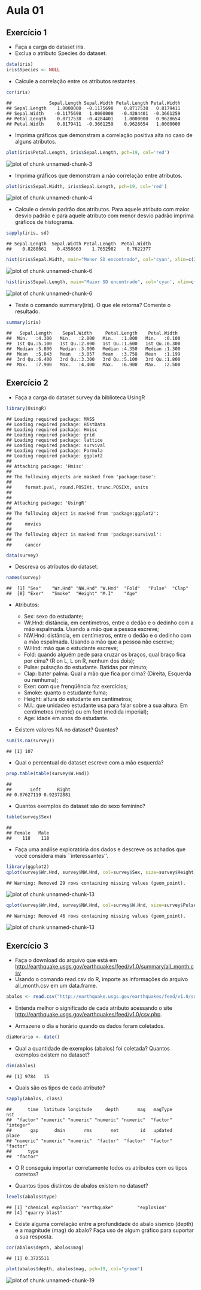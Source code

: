 Aula 01
========================================================

Exercício 1
-----------

* Faça a carga do dataset iris.
* Exclua o atributo Species do dataset.


```r
data(iris)
iris$Species <- NULL
```

* Calcule a correlação entre os atributos restantes.


```r
cor(iris)
```

```
##              Sepal.Length Sepal.Width Petal.Length Petal.Width
## Sepal.Length    1.0000000  -0.1175698    0.8717538   0.8179411
## Sepal.Width    -0.1175698   1.0000000   -0.4284401  -0.3661259
## Petal.Length    0.8717538  -0.4284401    1.0000000   0.9628654
## Petal.Width     0.8179411  -0.3661259    0.9628654   1.0000000
```

* Imprima gráficos que demonstram a correlação positiva alta no caso de alguns atributos.


```r
plot(iris$Petal.Length, iris$Sepal.Length, pch=19, col='red')
```

![plot of chunk unnamed-chunk-3](figure/unnamed-chunk-3-1.png) 

* Imprima gráficos que demonstram a não correlação entre atributos.


```r
plot(iris$Sepal.Width, iris$Sepal.Length, pch=19, col='red')
```

![plot of chunk unnamed-chunk-4](figure/unnamed-chunk-4-1.png) 

* Calcule o desvio padrão dos atributos. Para aquele atributo com maior desvio padrão e para aquele atributo com menor desvio padrão imprima gráficos de histograma.


```r
sapply(iris, sd)
```

```
## Sepal.Length  Sepal.Width Petal.Length  Petal.Width 
##    0.8280661    0.4358663    1.7652982    0.7622377
```
  

```r
hist(iris$Sepal.Width, main="Menor SD encontrado", col='cyan', xlim=c(2,8))
```

![plot of chunk unnamed-chunk-6](figure/unnamed-chunk-6-1.png) 

```r
hist(iris$Sepal.Length, main="Maior SD encontrado", col='cyan', xlim=c(2,8))
```

![plot of chunk unnamed-chunk-6](figure/unnamed-chunk-6-2.png) 

* Teste o comando summary(iris). O que ele retorna? Comente o resultado.


```r
summary(iris)
```

```
##   Sepal.Length    Sepal.Width     Petal.Length    Petal.Width   
##  Min.   :4.300   Min.   :2.000   Min.   :1.000   Min.   :0.100  
##  1st Qu.:5.100   1st Qu.:2.800   1st Qu.:1.600   1st Qu.:0.300  
##  Median :5.800   Median :3.000   Median :4.350   Median :1.300  
##  Mean   :5.843   Mean   :3.057   Mean   :3.758   Mean   :1.199  
##  3rd Qu.:6.400   3rd Qu.:3.300   3rd Qu.:5.100   3rd Qu.:1.800  
##  Max.   :7.900   Max.   :4.400   Max.   :6.900   Max.   :2.500
```

Exercício 2
-----------

* Faça a carga do dataset survey da biblioteca UsingR


```r
library(UsingR)
```

```
## Loading required package: MASS
## Loading required package: HistData
## Loading required package: Hmisc
## Loading required package: grid
## Loading required package: lattice
## Loading required package: survival
## Loading required package: Formula
## Loading required package: ggplot2
## 
## Attaching package: 'Hmisc'
## 
## The following objects are masked from 'package:base':
## 
##     format.pval, round.POSIXt, trunc.POSIXt, units
## 
## 
## Attaching package: 'UsingR'
## 
## The following object is masked from 'package:ggplot2':
## 
##     movies
## 
## The following object is masked from 'package:survival':
## 
##     cancer
```

```r
data(survey)
```

* Descreva os atributos do dataset.


```r
names(survey)
```

```
##  [1] "Sex"    "Wr.Hnd" "NW.Hnd" "W.Hnd"  "Fold"   "Pulse"  "Clap"  
##  [8] "Exer"   "Smoke"  "Height" "M.I"    "Age"
```

* Atributos:
  * Sex: sexo do estudante;
  * Wr.Hnd: distância, em centímetros, entre o dedão e o dedinho com a mão espalmada. Usando a mão que a pessoa escreve;
  * NW.Hnd: distãncia, em centímetros, entre o dedão e o dedinho com a mão espalmada. Usando a mão que a pessoa não escreve;
  * W.Hnd: mão que o estudante escreve;
  * Fold: quando alguém pede para cruzar os braços, qual braço fica por cima? (R on L, L on R, nenhum dos dois);
  * Pulse: pulsação do estudante. Batidas por minuto;
  * Clap: bater palma. Qual a mão que fica por cima? (Direita, Esquerda ou nenhuma);
  * Exer: com que frenqüência faz exercícios;
  * Smoke: quanto o estudante fuma;
  * Height: altura do estudante em centímetros;
  * M.I.: que unidadeo estudante usa para falar sobre a sua altura. Em centímetros (metric) ou em feet (medida imperial);
  * Age: idade em anos do estudante.

* Existem valores NA no dataset? Quantos?


```r
sum(is.na(survey))
```

```
## [1] 107
```

* Qual o percentual do dataset escreve com a mão esquerda?


```r
prop.table(table(survey$W.Hnd))
```

```
## 
##       Left      Right 
## 0.07627119 0.92372881
```

* Quantos exemplos do dataset são do sexo feminino?


```r
table(survey$Sex)
```

```
## 
## Female   Male 
##    118    118
```

* Faça uma análise exploratória dos dados e descreve os achados
  que você considera mais ``interessantes''.


```r
library(ggplot2)
qplot(survey$Wr.Hnd, survey$NW.Hnd, col=survey$Sex, size=survey$Height)
```

```
## Warning: Removed 29 rows containing missing values (geom_point).
```

![plot of chunk unnamed-chunk-13](figure/unnamed-chunk-13-1.png) 

```r
qplot(survey$Wr.Hnd, survey$NW.Hnd, col=survey$W.Hnd, size=survey$Pulse)
```

```
## Warning: Removed 46 rows containing missing values (geom_point).
```

![plot of chunk unnamed-chunk-13](figure/unnamed-chunk-13-2.png) 


Exercício 3
-----------

* Faça o download do arquivo que está em http://earthquake.usgs.gov/earthquakes/feed/v1.0/summary/all_month.csv
* Usando o comando read.csv do R, importe as informações do arquivo all\_month.csv em um data.frame.


```r
abalos <- read.csv("http://earthquake.usgs.gov/earthquakes/feed/v1.0/summary/all_month.csv")
```

* Entenda melhor o significado de cada atributo acessando o site http://earthquake.usgs.gov/earthquakes/feed/v1.0/csv.php.

* Armazene o dia e horário quando os dados foram coletados.


```r
diaHorario <- date()
```

* Qual a quantidade de exemplos (abalos) foi coletada? Quantos exemplos existem no dataset?


```r
dim(abalos)
```

```
## [1] 9784   15
```
 
* Quais são os tipos de cada atributo?


```r
sapply(abalos, class)
```

```
##      time  latitude longitude     depth       mag   magType       nst 
##  "factor" "numeric" "numeric" "numeric" "numeric"  "factor" "integer" 
##       gap      dmin       rms       net        id   updated     place 
## "numeric" "numeric" "numeric"  "factor"  "factor"  "factor"  "factor" 
##      type 
##  "factor"
```

* O R conseguiu importar corretamente todos os atributos com os tipos corretos?

* Quantos tipos distintos de abalos existem no dataset?


```r
levels(abalos$type)
```

```
## [1] "chemical explosion" "earthquake"         "explosion"         
## [4] "quarry blast"
```

* Existe alguma correlação entre a profundidade do abalo sísmico (depth) e a magnitude (mag) do abalo? Faça uso de algum gráfico para suportar a sua resposta.


```r
cor(abalos$depth, abalos$mag)
```

```
## [1] 0.3725511
```

```r
plot(abalos$depth, abalos$mag, pch=19, col="green")
```

![plot of chunk unnamed-chunk-19](figure/unnamed-chunk-19-1.png) 
